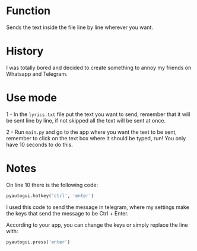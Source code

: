 # Function 

Sends the text inside the file line by line wherever you want.

# History

I was totally bored and decided to create something to annoy my friends on Whatsapp and Telegram.

# Use mode

1 - In the `lyrics.txt` file put the text you want to send, remember that it will be sent line by line, if not skipped all the text will be sent at once.

2 - Run `main.py` and go to the app where you want the text to be sent, remember to click on the text box where it should be typed, run! You only have 10 seconds to do this.

# Notes

On line 10 there is the following code:

```python
pyautogui.hotkey('ctrl', 'enter')
```
I used this code to send the message in telegram, where my settings make the keys that send the message to be Ctrl + Enter.

According to your app, you can change the keys or simply replace the line with:

```python
pyautogui.press('enter')
```
